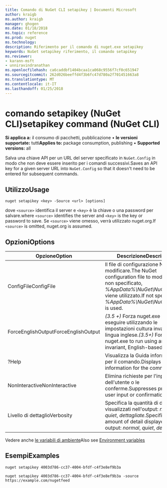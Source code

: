 ```yaml
---
title: Comando di NuGet CLI setapikey | Documenti Microsoft
author: kraigb
ms.author: kraigb
manager: ghogen
ms.date: 01/18/2018
ms.topic: reference
ms.prod: nuget
ms.technology: 
description: Riferimento per il comando di nuget.exe setapikey
keywords: NuGet setapikey riferimento, il comando setapikey
ms.reviewer:
- karann-msft
- unniravindranathan
ms.openlocfilehash: ca6caddbf1404bcaa1ca068c9556f7cf0c651947
ms.sourcegitcommit: 262d026beeffd4f3b6fc47d780a2f701451663a8
ms.translationtype: MT
ms.contentlocale: it-IT
ms.lasthandoff: 01/25/2018
---
```

# <a name="setapikey-command-nuget-cli"></a><span data-ttu-id="5bc18-104">comando setapikey (NuGet CLI)</span><span class="sxs-lookup"><span data-stu-id="5bc18-104">setapikey command (NuGet CLI)</span></span>

<span data-ttu-id="5bc18-105">**Si applica a:** il consumo di pacchetti, pubblicazione &bullet; **le versioni supportate:** tutti</span><span class="sxs-lookup"><span data-stu-id="5bc18-105">**Applies to:** package consumption, publishing &bullet; **Supported versions:** all</span></span>

<span data-ttu-id="5bc18-106">Salva una chiave API per un URL del server specificato in `NuGet.Config` in modo che non deve essere inserito per i comandi successivi.</span><span class="sxs-lookup"><span data-stu-id="5bc18-106">Saves an API key for a given server URL into `NuGet.Config` so that it doesn't need to be entered for subsequent commands.</span></span>

## <a name="usage"></a><span data-ttu-id="5bc18-107">Utilizzo</span><span class="sxs-lookup"><span data-stu-id="5bc18-107">Usage</span></span>

```cli
nuget setapikey <key> -Source <url> [options]
```

<span data-ttu-id="5bc18-108">dove `<source>` identifica il server e `<key>` è la chiave o una password per salvare.</span><span class="sxs-lookup"><span data-stu-id="5bc18-108">where `<source>` identifies the server and `<key>` is the key or password to save.</span></span> <span data-ttu-id="5bc18-109">Se `<source>` viene omesso, verrà utilizzato nuget.org.</span><span class="sxs-lookup"><span data-stu-id="5bc18-109">If `<source>` is omitted, nuget.org is assumed.</span></span>

## <a name="options"></a><span data-ttu-id="5bc18-110">Opzioni</span><span class="sxs-lookup"><span data-stu-id="5bc18-110">Options</span></span>

| <span data-ttu-id="5bc18-111">Opzione</span><span class="sxs-lookup"><span data-stu-id="5bc18-111">Option</span></span> | <span data-ttu-id="5bc18-112">Descrizione</span><span class="sxs-lookup"><span data-stu-id="5bc18-112">Description</span></span> |
| --- | --- |
| <span data-ttu-id="5bc18-113">ConfigFile</span><span class="sxs-lookup"><span data-stu-id="5bc18-113">ConfigFile</span></span> | <span data-ttu-id="5bc18-114">Il file di configurazione NuGet da modificare.</span><span class="sxs-lookup"><span data-stu-id="5bc18-114">The NuGet configuration file to modify.</span></span> <span data-ttu-id="5bc18-115">Se non specificato, *%AppData%\NuGet\NuGet.Config* viene utilizzato.</span><span class="sxs-lookup"><span data-stu-id="5bc18-115">If not specified, *%AppData%\NuGet\NuGet.Config* is used.</span></span> |
| <span data-ttu-id="5bc18-116">ForceEnglishOutput</span><span class="sxs-lookup"><span data-stu-id="5bc18-116">ForceEnglishOutput</span></span> | <span data-ttu-id="5bc18-117">*(3.5 +)*  Forza nuget.exe per eseguire utilizzando le impostazioni cultura invariante, in lingua inglese.</span><span class="sxs-lookup"><span data-stu-id="5bc18-117">*(3.5+)* Forces nuget.exe to run using an invariant, English-based culture.</span></span> |
| <span data-ttu-id="5bc18-118">?</span><span class="sxs-lookup"><span data-stu-id="5bc18-118">Help</span></span> | <span data-ttu-id="5bc18-119">Visualizza la Guida informazioni per il comando.</span><span class="sxs-lookup"><span data-stu-id="5bc18-119">Displays help information for the command.</span></span> |
| <span data-ttu-id="5bc18-120">NonInteractive</span><span class="sxs-lookup"><span data-stu-id="5bc18-120">NonInteractive</span></span> | <span data-ttu-id="5bc18-121">Elimina richieste per l'input dell'utente o le conferme.</span><span class="sxs-lookup"><span data-stu-id="5bc18-121">Suppresses prompts for user input or confirmations.</span></span> |
| <span data-ttu-id="5bc18-122">Livello di dettaglio</span><span class="sxs-lookup"><span data-stu-id="5bc18-122">Verbosity</span></span> | <span data-ttu-id="5bc18-123">Specifica la quantità di dettagli visualizzati nell'output: *normale*, *quiet*, *dettagliate*.</span><span class="sxs-lookup"><span data-stu-id="5bc18-123">Specifies the amount of detail displayed in the output: *normal*, *quiet*, *detailed*.</span></span> |

<span data-ttu-id="5bc18-124">Vedere anche [le variabili di ambiente](cli-ref-environment-variables.md)</span><span class="sxs-lookup"><span data-stu-id="5bc18-124">Also see [Environment variables](cli-ref-environment-variables.md)</span></span>

## <a name="examples"></a><span data-ttu-id="5bc18-125">Esempi</span><span class="sxs-lookup"><span data-stu-id="5bc18-125">Examples</span></span>

```cli
nuget setapikey 4003d786-cc37-4004-bfdf-c4f3e8ef9b3a

nuget setapikey 4003d786-cc37-4004-bfdf-c4f3e8ef9b3a -source https://example.com/nugetfeed
```
